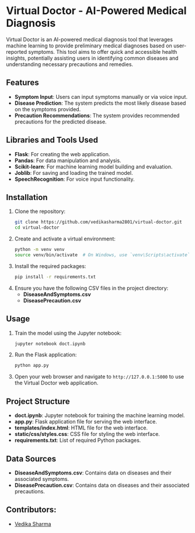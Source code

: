 # Virtual Doctor - AI-Powered Medical Diagnosis

Virtual Doctor is an AI-powered medical diagnosis tool that leverages machine learning to provide preliminary medical diagnoses based on user-reported symptoms. This tool aims to offer quick and accessible health insights, potentially assisting users in identifying common diseases and understanding necessary precautions and remedies.

## Features

- **Symptom Input**: Users can input symptoms manually or via voice input.
- **Disease Prediction**: The system predicts the most likely disease based on the symptoms provided.
- **Precaution Recommendations**: The system provides recommended precautions for the predicted disease.

## Libraries and Tools Used

- **Flask**: For creating the web application.
- **Pandas**: For data manipulation and analysis.
- **Scikit-learn**: For machine learning model building and evaluation.
- **Joblib**: For saving and loading the trained model.
- **SpeechRecognition**: For voice input functionality.

## Installation

1. Clone the repository:
   ```bash
   git clone https://github.com/vedikasharma2801/virtual-doctor.git
   cd virtual-doctor
2. Create and activate a virtual environment:
   ```bash
   python -m venv venv
   source venv/bin/activate  # On Windows, use `venv\Scripts\activate`
3. Install the required packages:
   ```bash
   pip install -r requirements.txt
4. Ensure you have the following CSV files in the project directory:
   - **DiseaseAndSymptoms.csv**
   - **DiseasePrecaution.csv**

## Usage

1. Train the model using the Jupyter notebook:
   ```bash
   jupyter notebook doct.ipynb

2. Run the Flask application:
   ```bash
   python app.py

3. Open your web browser and navigate to `http://127.0.0.1:5000` to use the Virtual Doctor web application.

      
## Project Structure

- **doct.ipynb**: Jupyter notebook for training the machine learning model.
- **app.py**: Flask application file for serving the web interface.
- **templates/index.html**: HTML file for the web interface.
- **static/css/styles.css**: CSS file for styling the web interface.
- **requirements.txt**: List of required Python packages.

## Data Sources

- **DiseaseAndSymptoms.csv**: Contains data on diseases and their associated symptoms.
- **DiseasePrecaution.csv**: Contains data on diseases and their associated precautions.

## Contributors:
- [Vedika Sharma](https://github.com/vedikasharma2801)

​

